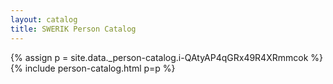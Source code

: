 ```yaml
---
layout: catalog
title: SWERIK Person Catalog
---
```

{% assign p = site.data._person-catalog.i-QAtyAP4qGRx49R4XRmmcok %}
{% include person-catalog.html p=p %}

